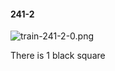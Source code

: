 #### 241-2
![train-241-2-0.png](https://github.com/lil-lab/nlvr/raw/master/nlvr/train/images/5/train-241-2-0.png "train-241-2-0.png")

There is 1 black square